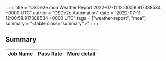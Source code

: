 +++
title = "OSDe2e moa Weather Report 2022-07-11 12:00:58.917388534 +0000 UTC"
author = "OSDe2e Automation"
date = "2022-07-11 12:00:58.917388534 +0000 UTC"
tags = ["weather-report", "moa"]
summary = "<table class=\"summary\"></table>"
+++
## Summary

| Job Name | Pass Rate | More detail |
|----------|-----------|-------------|




